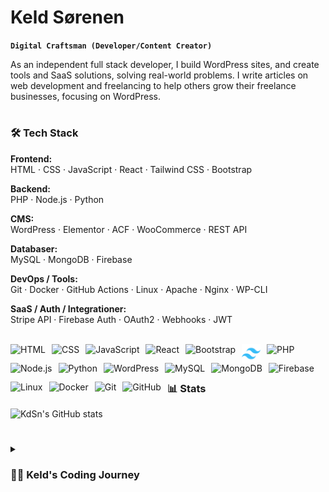 # Keld Sørenen
**`Digital Craftsman (Developer/Content Creator)`**

As an independent full stack developer, I build WordPress sites, and create tools and SaaS solutions, solving real-world problems. I write articles on web development and freelancing to help others grow their freelance businesses, focusing on WordPress.

#

### 🛠️ Tech Stack
**Frontend:**  
HTML · CSS · JavaScript · React · Tailwind CSS · Bootstrap

**Backend:**  
PHP · Node.js · Python

**CMS:**  
WordPress · Elementor · ACF · WooCommerce · REST API

**Databaser:**  
MySQL · MongoDB · Firebase

**DevOps / Tools:**  
Git · Docker · GitHub Actions · Linux · Apache · Nginx · WP-CLI

**SaaS / Auth / Integrationer:**  
Stripe API · Firebase Auth · OAuth2 · Webhooks · JWT
<br><br>
<p>
  <!-- Frontend -->
  <img src="https://cdn.jsdelivr.net/gh/devicons/devicon/icons/html5/html5-original.svg" height="30" alt="HTML" style="padding: 0 10px 0 0;" align="left" />
  <img src="https://cdn.jsdelivr.net/gh/devicons/devicon/icons/css3/css3-original.svg" height="30" alt="CSS" style="padding: 0 10px 0 0;" align="left" />
  <img src="https://cdn.jsdelivr.net/gh/devicons/devicon/icons/javascript/javascript-original.svg" height="30" alt="JavaScript" style="padding: 0 10px 0 0;" align="left" />
  <img src="https://cdn.jsdelivr.net/gh/devicons/devicon/icons/react/react-original.svg" height="30" alt="React" style="padding: 0 10px 0 0;" align="left" />
  <img src="https://cdn.jsdelivr.net/gh/devicons/devicon/icons/bootstrap/bootstrap-original.svg" height="30" alt="Bootstrap" style="padding: 0 10px 0 0;" align="left" />
  <img src="https://github.com/devicons/devicon/blob/v2.16.0/icons/tailwindcss/tailwindcss-original.svg" height="30" alt="Tailwind CSS" style="padding: 0 10px 0 0;" align="left" />
  
  <!-- Backend -->
  <img src="https://cdn.jsdelivr.net/gh/devicons/devicon/icons/php/php-original.svg" height="30" alt="PHP" style="padding: 0 10px 0 0;" align="left" />
  <img src="https://cdn.jsdelivr.net/gh/devicons/devicon/icons/nodejs/nodejs-original.svg" height="30" alt="Node.js" style="padding: 0 10px 0 0;" align="left" />
  <img src="https://cdn.jsdelivr.net/gh/devicons/devicon/icons/python/python-original.svg" height="30" alt="Python" style="padding: 0 10px 0 0;" align="left" />
  
  <!-- CMS -->
  <img src="https://cdn.jsdelivr.net/gh/devicons/devicon/icons/wordpress/wordpress-plain.svg" height="30" alt="WordPress" style="padding: 0 10px 0 0;" align="left" />
  
  <!-- Databaser -->
  <img src="https://cdn.jsdelivr.net/gh/devicons/devicon/icons/mysql/mysql-original.svg" height="30" alt="MySQL" style="padding: 0 10px 0 0;" align="left" />
  <img src="https://cdn.jsdelivr.net/gh/devicons/devicon/icons/mongodb/mongodb-original.svg" height="30" alt="MongoDB" style="padding: 0 10px 0 0;" align="left" />
  <img src="https://cdn.jsdelivr.net/gh/devicons/devicon/icons/firebase/firebase-plain.svg" height="30" alt="Firebase" style="padding: 0 10px 0 0;" align="left" />
  
  <!-- DevOps & Tools -->
  <img src="https://cdn.jsdelivr.net/gh/devicons/devicon/icons/linux/linux-original.svg" height="30" alt="Linux" style="padding: 0 10px 0 0;" align="left" />
  <img src="https://cdn.jsdelivr.net/gh/devicons/devicon/icons/docker/docker-original.svg" height="30" alt="Docker" style="padding: 0 10px 0 0;" align="left" />
  <img src="https://cdn.jsdelivr.net/gh/devicons/devicon/icons/git/git-original.svg" height="30" alt="Git" style="padding: 0 10px 0 0;" align="left" />
  <img src="https://cdn.jsdelivr.net/gh/devicons/devicon/icons/github/github-original.svg" height="30" alt="GitHub" style="padding: 0 10px 0 0;" align="left" />
</p>
<br>

#

### 📊 Stats

![KdSn's GitHub stats](https://github-readme-stats.vercel.app/api?username=kdsn&show_icons=true&theme=swift)

<!-- ![GitHub Streak](https://streak-stats.demolab.com?user=kdsn&theme=gruvbox&border_radius=4.5) -->

#



<details>
 <summary><h3>👨‍💻 Keld's Coding Journey</h3></summary>
   I embarked on my coding journey not as a traditional computer science student, but as an IT support specialist who felt the need for a centralized repository of guides and tools. This necessity led me to create "isp-ninja.dk," a toolkit designed specifically for IT support professionals, now dead. Diving into coding was a natural progression, driven by the need to streamline and enhance my professional toolkit.

My exploration into the programming world was anchored in PHP, practical tools that aligned well with my goal of creating accessible and efficient online platforms. Though I pursued an education as a computer technician with a specialization in programming, my career path veered towards entrepreneurship. I primarily worked for myself, focusing on developing WordPress websites and catering to niche needs within the digital space.

Among the multitude of projects I've envisioned, the latest is a service aimed at helping restaurants secure more and better reviews on platforms like Google and Facebook. This initiative reflects my broader ambition to leverage technology for practical, real-world applications.

Looking ahead, my goal is to develop Software as a Service (SaaS) projects. These endeavors will likely run parallel to my main line of work, which continues to orbit around web development and digital marketing. The journey from an IT support role to an independent web developer and entrepreneur has been filled with learning and adaptation. 

As I venture further into the realm of SaaS, I recognize the importance of balancing this ambition with my existing commitments. The drive to create, to turn ideas into tangible solutions, remains my guiding force. And while the comfort of established routines is tempting, I am once again ready to embrace the discomfort of the unknown — to innovate, to create, and to make a mark in the digital world.
